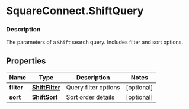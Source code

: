 # SquareConnect.ShiftQuery

### Description

The parameters of a `Shift` search query. Includes filter and sort options.

## Properties
Name | Type | Description | Notes
------------ | ------------- | ------------- | -------------
**filter** | [**ShiftFilter**](ShiftFilter.md) | Query filter options | [optional] 
**sort** | [**ShiftSort**](ShiftSort.md) | Sort order details | [optional] 


